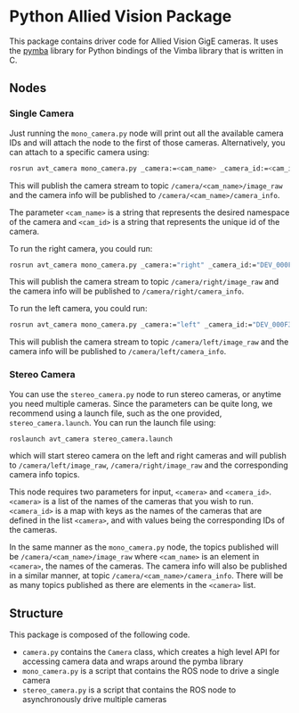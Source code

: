 # Python Allied Vision Package

This package contains driver code for Allied Vision GigE cameras. It uses the [pymba](https://github.com/morefigs/pymba) library for Python bindings of the Vimba library that is written in C.

## Nodes

### Single Camera
Just running the `mono_camera.py` node will print out all the available camera IDs and will attach the node to the first of those cameras. Alternatively, you can attach to a specific camera using:
```bash
rosrun avt_camera mono_camera.py _camera:=<cam_name> _camera_id:=<cam_id>
```
This will publish the camera stream to topic `/camera/<cam_name>/image_raw` and the camera info will be published to `/camera/<cam_name>/camera_info`.

The parameter `<cam_name>` is a string that represents the desired namespace of the camera and `<cam_id>` is a string that represents the unique id of the camera.


To run the right camera, you could run:
```bash
rosrun avt_camera mono_camera.py _camera:="right" _camera_id:="DEV_000F315C1ED5"
```
This will publish the camera stream to topic `/camera/right/image_raw` and the camera info will be published to `/camera/right/camera_info`.

To run the left camera, you could run:
```bash
rosrun avt_camera mono_camera.py _camera:="left" _camera_id:="DEV_000F315C1ED8"
```
This will publish the camera stream to topic `/camera/left/image_raw` and the camera info will be published to `/camera/left/camera_info`.

### Stereo Camera
You can use the `stereo_camera.py` node to run stereo cameras, or anytime you need multiple cameras. Since the parameters can be quite long, we recommend
using a launch file, such as the one provided, `stereo_camera.launch`. You can run the launch file using:
```bash
roslaunch avt_camera stereo_camera.launch
```
which will start stereo camera on the left and right cameras and will publish to `/camera/left/image_raw`, `/camera/right/image_raw` and the corresponding camera info topics.

This node requires two parameters for input, `<camera>` and `<camera_id>`. `<camera>` is a list of the names of the cameras that you wish to run. `<camera_id>` is a map with keys as the names of the cameras that are defined in the list `<camera>`, and with values being the corresponding IDs of the cameras.

In the same manner as the `mono_camera.py` node, the topics published will be `/camera/<cam_name>/image_raw` where `<cam_name>` is an element in `<camera>`, the names of the cameras. The camera info will also be published in a similar manner, at topic `/camera/<cam_name>/camera_info`. There will be as many topics published as there are elements in the `<camera>` list.

## Structure
This package is composed of the following code.
* `camera.py` contains the `Camera` class, which creates a high level API for accessing camera data and wraps around the pymba library
* `mono_camera.py` is a script that contains the ROS node to drive a single camera
* `stereo_camera.py` is a script that contains the ROS node to asynchronously drive multiple cameras
